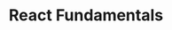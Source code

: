 ---
layout: workshop
title: React Fundamentals
weight: 3
permalink: "/training/2017-12-05-react-fundamentals"
category: Front End
description: 'React.js is a component library, which expresses user interfaces in
  terms of components, properties passed into them, and state they manage internally.
  Through these encapsulated, expressive and composable building blocks, we can create
  complex and dynamic interfaces with code that is surprisingly simple and easy to
  manage.

'
image: "/images/training/2017-12-05-react-fundamentals.png"
stages:
- title: Hello React
  description: We will begin by using React in the simplest and most minimal way possible.
    You will quickly see the maintainability benefits of using components instead
    of “vanilla Javascript”.
  duration: 140
  agenda_items:
  - title: Welcome and Tech Check
    description: We'll get set up and ensure everyone has the required software installed.
    item_type: lecture
    start_time: '9:00'
    duration: 15
  - title: Why React
    description: Before we start talking about how React works, we'll put it into
      context among the front-end technologies that came before and after React was
      introduced.
    item_type: lecture
    start_time: '9:15'
    duration: 30
  - title: React.createElement
    description: We’ll begin by creating a piece of web UI with the native DOM that
      comes for free with web browsers, and then move toward using `React.createElement`
      and `ReactDOM.render`. By the end, our code will be easier to maintain and more
      expressive.
    item_type: lecture
    start_time: '9:45'
    duration: 20
  - title: 'EXERCISE: Input and Textarea'
    description: We’ll begin by building the appropriate DOM structure for a form
      built with [MUI CSS framework](https://www.muicss.com) using React and ES5 JavaScript.
      Don’t worry about building custom components yet — just stick to using React
      and ReactDOM to make DOM creation more manageable.
    item_type: exercise
    start_time: '10:05'
    duration: 25
  - title: 'JSX: JavaScript + HTML'
    description: We have seen how React can make our life easier, but we have lost
      the ability to represent the HTML-ish portion of our UI as something that looks
      like HTML. React apps are typically written in [JSX, an XML-like syntax extension](https://facebook.github.io/jsx/)
      to  the [ECMAScript Language Specification](https://tc39.github.io/ecma262/).
      We’ll learn about the new types of syntax you can use, and study what happens
      once JSX is transpiled into JavaScript.
    item_type: lecture
    start_time: '10:30'
    duration: 30
  - title: 'EXERCISE: Upgrade to JSX'
    description: "Re-do the previous exercise, and use JSX to make the creation of
      DOM entities as expressive and declarative (close to HTML) as possible. \n"
    item_type: exercise
    start_time: '11:00'
    duration: 20
- title: Components
  description: 'Components are modular, encapsulated and composable pieces of UI,
    and React places a very heavy emphasis on them. In fact, in a React app, anything
    visible (and even many non-visible things) are defined as Components. We will
    learn about several different types of components, starting with the lightest,
    fastest and simplest ones.

'
  duration: 325
  agenda_items:
  - title: Stateless Components and Props
    description: 'The simplest type of component in a React app is a Stateless Functional
      Component (SFC). Essentially, these are just functions that are passed arguments,
      which returns JSX expressions.

'
    item_type: lecture
    start_time: '11:20'
    duration: 30
  - title: 'EXERCISE: Upgrade to Stateless React Components '
    description: |-
      Rewrite the form from the previous two exercises using only Stateless Functional Components, and then use these components to build a form for creating or updating a recipe. This should include:
      * A `<MuiInput>` for the name of the recipe,
      * A `<MuiInput>` for preparation time (a numeric value),
      * A `<MuiTextarea>` for ingredients,
      * A `<MuiTextarea>` for instructions.
    item_type: exercise
    start_time: '11:50'
    duration: 30
  - title: Lunch
    description: Break for lunch
    item_type: break
    start_time: '12:20'
    duration: 60
  - title: Stateful Components
    description: So far, all “arguments” passed to components have been in the form
      of “props”, which look like HTML attributes when used with JSX. This allows
      us to render some HTML but until we introduce *state* (data that a user can
      change in the app), this app is not going to be interactive at all. React provides
      a different kind of component in the form of a JavaScript class, as the foundation
      for stateful components.
    item_type: lecture
    start_time: '13:20'
    duration: 30
  - title: 'EXERCISE: Interactive Form'
    description: |-
      Add a feature to our form, so that we can replace our “ingredients” field with a list of items, each with their own field. Users should be able to click an “add ingredient” button and be provided instantly with a `<MuiInput>` component. A “delete ingredient” button should be available for each field in this list to remove the associated item from our application state.

      For now, don’t worry about capturing the values the user has entered into these fields — we’ll deal with that as the next topic.
    item_type: exercise
    start_time: '13:50'
    duration: 20
  - title: Handling user interaction and setState
    description: 'We have already dealt with the basics of user interaction by responding
      to clicks for the “add ingredient” and “delete ingredient” buttons. There is
      more to user interactivity than what meets the eye - we’ll look at how an update
      to state works in React, and examine best practices for keeping your app performing
      smoothly and responsively.

'
    item_type: lecture
    start_time: '14:10'
    duration: 20
  - title: 'EXERCISE: Binding functions to DOM events'
    description: |-
      Functions are just another first-class value type in JavaScript, and we can use them in JSX just as easily as we use numbers, strings and booleans. Finish the work we started in the last exercise, by ensuring that ingredient names are updated in application state as the user enters them.

      Complete your work by adding an “edit ingredient” button on the outer-most component, to allow toggling between “viewing” and “editing” the recipe. If you are managing state properly, this should be a quick and easy feature to add.
    item_type: exercise
    start_time: '14:30'
    duration: 30
  - title: Lifecycle Hooks
    description: 'One of the most important features of components is that they have
      predictable and well-orchestrated lifecycles. By using lifecycle hooks — functions
      that are invoked at certain important moments in a component’s lifetime — we
      have the opportunity to customize how a component is set up, updated, or torn
      down. We’ll introduce the *mounting* and *updating* phases of a component’s
      lifecycle, and discuss specific examples of when and why you might want to customize
      these hooks.

'
    item_type: lecture
    start_time: '15:00'
    duration: 20
  - title: 'EXERCISE: Media Query Component'
    description: 'CSS media queries are great if we want to change how HTML is styled
      based on screen size, but what if we want to change the DOM structure? We can
      build a React component for that, but it’ll have to start listening to `window`
      for resize events. To avoid memory leaks, this listener must be removed as soon
      as the component is destroyed. Use the `componentDidMount` and `componentWillUnmount`
      hooks to handle this listener properly.

'
    item_type: exercise
    start_time: '15:20'
    duration: 30
  - title: PureComponent and skipping re-renders
    description: "Sometimes we can improve the re-rendering performance of an app
      by implementing `shouldComponentUpdate` to describe updates that should be “skipped”.
      Prior to React 15.3, this feature was only available on stateful components,
      but with the introduction of `PureComponent`, we can optimize stateless components
      too! \n"
    item_type: lecture
    start_time: '15:50'
    duration: 20
  - title: 'EXERCISE: Optimizing Rendering Performance'
    description: Optimize the “recipe summary” React component to avoid pointless
      re-renders. Keep stateless components stateless, but you may “upgrade” stateless
      functional components to pure components.
    item_type: exercise
    start_time: '16:10'
    duration: 20
  - title: Wrap-Up and Recap
    description: We'll recap everything we have covered so far, and set our sights
      on tomorrow's topics.
    item_type: lecture
    start_time: '16:30'
    duration: 15
- title: React-Router
  description: With support for asynchronous component loading, dynamic routing, code-splitting
    and scroll-restoration, it is not surprising that React-Router is the most popular
    client-side routing library in the React ecosystem. We will get hands-on experience
    with React Router v4 in a variety of scenarios carefully designed to represent
    the use cases most developers face when building their own React apps.
  duration: 120
  agenda_items:
  - title: Router, Route and Link
    description: 'At the heart of React-Router are three components: Router, Route,
      and Link. We’ll walk through a side-by-side comparison of the routers included
      with React-Router v4, and demonstrate how path expressions are used to render
      components based on URL.

'
    item_type: lecture
    start_time: '9:00'
    duration: 40
  - title: 'EXERCISE: Recipe as a resource'
    description: |-
      Create routes for creating, listing and updating recipe resources. You must meet the following requirements:
      * Users should be able to refresh the browser at any of these pages and see no change in what’s rendered,
      * Hitting the back button should take you back to the previous application state.
    item_type: exercise
    start_time: '9:40'
    duration: 40
  - title: Advanced Routing
    description: |-
      Now that we have some experience with the basics, we’ll address some more nuanced routing concerns like:
      * 404 Pages,
      * QueryParams,
      * Islands of URL-sensitive content,
      * Redirects.
    item_type: lecture
    start_time: '10:20'
    duration: 40
- title: Architecture Patterns
  description: 'Knowing how to build React components is just the beginning of our
    journey — it is important to know the best practices and patterns for using these
    tools effectively. In this unit, we will look at several architectural patterns
    that will serve you well as your app increase in complexity.

'
  duration: 220
  agenda_items:
  - title: Container vs. Presentation Components
    description: |-
      One common strategy for managing complexity in single-page apps is to divide components into two categories:
      * *Container components* which do not render anything all that impressive (except maybe other components), but do some heavy lifting when it comes to state management and data manipulation,
      * *Presentation components* which are usually stateless and handle almost no data manipulation.
      Effectively, this allows us to build components that are either responsible for making something work properly, or making something look right, but never both.
    item_type: lecture
    start_time: '11:00'
    duration: 30
  - title: 'EXERCISE: Autocomplete Component'
    description: Using the provided `autocomplete.js` module, build an autocomplete
      component where state is owned and managed by a `<AutocompleteContainer />`
      component. Build another component where results are presented by a `<AutocompleteResultSet
      />` component. Components that emit non-trivial DOM nodes should not own or
      change state directly, and components that manage state should not render anything
      fancy (except other components).
    item_type: exercise
    start_time: '11:30'
    duration: 30
  - title: Lunch
    description: Break for lunch
    item_type: break
    start_time: '12:00'
    duration: 60
  - title: Higher Order Components
    description: Higher Order Components are just functions that take a component
      class as an argument and return another component class. This advanced React
      architectural pattern provides some useful ways to reuse and compose component
      behaviors. We’ll study a few examples of when and how this comes in handy.
    item_type: lecture
    start_time: '13:00'
    duration: 30
  - title: 'EXERCISE: Higher Order Components'
    description: Build a higher order component that sorts the data passed to a “list”
      component, according to a comparator function passed to the higher-order-component
      constructor. Make sure to follow all of the best practices we’ve talked about!
    item_type: exercise
    start_time: '13:30'
    duration: 30
  - title: Server-Side Rendering
    description: 'The process of setting up production-grade server-side rendering
      (SSR) for a React app is complicated and error-prone. However, only part of
      this has to do with React. We''ll begin by walking through a checklist of what''s
      required for a proper production SSR setup. Then, we''ll work together to set
      up a “development use only” server-rendering React/Express app, to demonstrate
      how it all works at a basic level.

'
    item_type: lecture
    start_time: '14:00'
    duration: 40
- title: Preact - A 3KB React Alternative
  description: Preact has the same ES6 public API as React, but weigh in at just 3kb.
    It is a great choice for single-screen apps that do not have to deal with a lot
    of complexity. We will take a look at how Preact can be used as _almost_ a drop-in
    replacement for React, and how we can use Preact’s own API directly for an even
    smaller app!
  duration: 115
  agenda_items:
  - title: Preact as a Drop-In React Replacement
    description: 'Through using an additional library called `preact-compat` and changing
      a few things in our [Webpack](https://webpack.js.org/) configuration, we can
      swap out React for Preact and our app may not even know that anything has changed!
      We’ll walk through this setup process together as a group.

'
    item_type: lecture
    start_time: '14:40'
    duration: 40
  - title: Using Preact Directly
    description: Through using the `webpack-bundle-analyzer` plugin, we can see that
      we have already reduced the size of our app considerably. Part of what’s keeping
      our app from getting a bit smaller is that we are still trying to use Preact
      as a drop-in React replacement. Using Preact by itself will help us shed more
      weight.
    item_type: lecture
    start_time: '15:20'
    duration: 30
  - title: 'EXERCISE: Using Preact Directly'
    description: 'Convert all of our React components to Preact components, and then
      re-run the bundle analyzer to see how much our gzipped build size was reduced. '
    item_type: exercise
    start_time: '15:50'
    duration: 30
  - title: Wrap up and Recap
    description: We'll recap everything we have learned throughout the course, and
      discuss resources for further education.
    item_type: lecture
    start_time: '16:20'
    duration: 15
---
